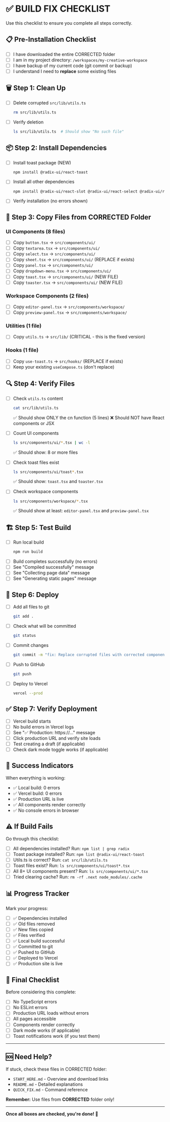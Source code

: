 # ✅ BUILD FIX CHECKLIST

Use this checklist to ensure you complete all steps correctly.

## 📋 Pre-Installation Checklist

- [ ] I have downloaded the entire CORRECTED folder
- [ ] I am in my project directory: `/workspaces/my-creative-workspace`
- [ ] I have backup of my current code (git commit or backup)
- [ ] I understand I need to **replace** some existing files

## 🗑️ Step 1: Clean Up

- [ ] Delete corrupted `src/lib/utils.ts`
  ```bash
  rm src/lib/utils.ts
  ```
- [ ] Verify deletion
  ```bash
  ls src/lib/utils.ts  # Should show "No such file"
  ```

## 📦 Step 2: Install Dependencies

- [ ] Install toast package (NEW)
  ```bash
  npm install @radix-ui/react-toast
  ```
- [ ] Install all other dependencies
  ```bash
  npm install @radix-ui/react-slot @radix-ui/react-select @radix-ui/react-dialog @radix-ui/react-dropdown-menu class-variance-authority clsx tailwind-merge tailwindcss-animate
  ```
- [ ] Verify installation (no errors shown)

## 📁 Step 3: Copy Files from CORRECTED Folder

### UI Components (8 files)
- [ ] Copy `button.tsx` → `src/components/ui/`
- [ ] Copy `textarea.tsx` → `src/components/ui/`
- [ ] Copy `select.tsx` → `src/components/ui/`
- [ ] Copy `sheet.tsx` → `src/components/ui/` (REPLACE if exists)
- [ ] Copy `panel.tsx` → `src/components/ui/`
- [ ] Copy `dropdown-menu.tsx` → `src/components/ui/`
- [ ] Copy `toast.tsx` → `src/components/ui/` (NEW FILE)
- [ ] Copy `toaster.tsx` → `src/components/ui/` (NEW FILE)

### Workspace Components (2 files)
- [ ] Copy `editor-panel.tsx` → `src/components/workspace/`
- [ ] Copy `preview-panel.tsx` → `src/components/workspace/`

### Utilities (1 file)
- [ ] Copy `utils.ts` → `src/lib/` (CRITICAL - this is the fixed version)

### Hooks (1 file)
- [ ] Copy `use-toast.ts` → `src/hooks/` (REPLACE if exists)
- [ ] Keep your existing `useCompose.ts` (don't replace)

## 🔍 Step 4: Verify Files

- [ ] Check `utils.ts` content
  ```bash
  cat src/lib/utils.ts
  ```
  ✅ Should show ONLY the cn function (5 lines)
  ❌ Should NOT have React components or JSX

- [ ] Count UI components
  ```bash
  ls src/components/ui/*.tsx | wc -l
  ```
  ✅ Should show: 8 or more files

- [ ] Check toast files exist
  ```bash
  ls src/components/ui/toast*.tsx
  ```
  ✅ Should show: `toast.tsx` and `toaster.tsx`

- [ ] Check workspace components
  ```bash
  ls src/components/workspace/*.tsx
  ```
  ✅ Should show at least: `editor-panel.tsx` and `preview-panel.tsx`

## 🏗️ Step 5: Test Build

- [ ] Run local build
  ```bash
  npm run build
  ```
- [ ] Build completes successfully (no errors)
- [ ] See "Compiled successfully" message
- [ ] See "Collecting page data" message
- [ ] See "Generating static pages" message

## 🚀 Step 6: Deploy

- [ ] Add all files to git
  ```bash
  git add .
  ```
- [ ] Check what will be committed
  ```bash
  git status
  ```
- [ ] Commit changes
  ```bash
  git commit -m "fix: Replace corrupted files with corrected components"
  ```
- [ ] Push to GitHub
  ```bash
  git push
  ```
- [ ] Deploy to Vercel
  ```bash
  vercel --prod
  ```

## ✅ Step 7: Verify Deployment

- [ ] Vercel build starts
- [ ] No build errors in Vercel logs
- [ ] See "✅ Production: https://..." message
- [ ] Click production URL and verify site loads
- [ ] Test creating a draft (if applicable)
- [ ] Check dark mode toggle works (if applicable)

## 🎉 Success Indicators

When everything is working:
- ✅ Local build: 0 errors
- ✅ Vercel build: 0 errors
- ✅ Production URL is live
- ✅ All components render correctly
- ✅ No console errors in browser

## ⚠️ If Build Fails

Go through this checklist:
- [ ] All dependencies installed? Run: `npm list | grep radix`
- [ ] Toast package installed? Run: `npm list @radix-ui/react-toast`
- [ ] Utils.ts is correct? Run: `cat src/lib/utils.ts`
- [ ] Toast files exist? Run: `ls src/components/ui/toast*.tsx`
- [ ] All 8+ UI components present? Run: `ls src/components/ui/*.tsx`
- [ ] Tried clearing cache? Run: `rm -rf .next node_modules/.cache`

## 📊 Progress Tracker

Mark your progress:
- [ ] ✅ Dependencies installed
- [ ] ✅ Old files removed
- [ ] ✅ New files copied
- [ ] ✅ Files verified
- [ ] ✅ Local build successful
- [ ] ✅ Committed to git
- [ ] ✅ Pushed to GitHub
- [ ] ✅ Deployed to Vercel
- [ ] ✅ Production site is live

## 🎯 Final Checklist

Before considering this complete:
- [ ] No TypeScript errors
- [ ] No ESLint errors
- [ ] Production URL loads without errors
- [ ] All pages accessible
- [ ] Components render correctly
- [ ] Dark mode works (if applicable)
- [ ] Toast notifications work (if you test them)

---

## 🆘 Need Help?

If stuck, check these files in CORRECTED folder:
- `START_HERE.md` - Overview and download links
- `README.md` - Detailed explanations
- `QUICK_FIX.md` - Command reference

**Remember:** Use files from **CORRECTED** folder only!

---

**Once all boxes are checked, you're done! 🎊**